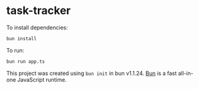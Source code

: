 # task-tracker

To install dependencies:

```bash
bun install
```

To run:

```bash
bun run app.ts
```

This project was created using `bun init` in bun v1.1.24. [Bun](https://bun.sh) is a fast all-in-one JavaScript runtime.
